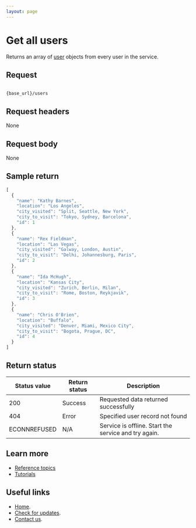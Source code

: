 ```yaml
---
layout: page
---
```


# Get all users

Returns an array of [user](users.md) objects from every user in the service.

## Request

```shell

{base_url}/users
```

## Request headers

None

## Request body

None

## Sample return

```js
[
  {
    "name": "Kathy Barnes",
    "location": "Los Angeles",
    "city_visited": "Split, Seattle, New York",
    "city_to_visit": "Tokyo, Sydney, Barcelona",
    "id": 1
  },
  {
    "name": "Rex Fieldman",
    "location": "Las Vegas",
    "city_visited": "Galway, London, Austin",
    "city_to_visit": "Delhi, Johannesburg, Paris",
    "id": 2
  },
  {
    "name": "Ida McHugh",
    "location": "Kansas City",
    "city_visited": "Zurich, Berlin, Milan",
    "city_to_visit": "Rome, Boston, Reykjavik",
    "id": 3
  },
  {
    "name": "Chris O'Brien",
    "location": "Buffalo",
    "city_visited": "Denver, Miami, Mexico City",
    "city_to_visit": "Bogota, Prague, DC",
    "id": 4
  }
]
```

## Return status

| Status value | Return status | Description |
| ------------- | ----------- | ----------- |
| 200 | Success | Requested data returned successfully |
| 404 | Error | Specified user record not found |
|  ECONNREFUSED | N/A | Service is offline. Start the service and try again. |

## Learn more

* [Reference topics](../referencetopics.md#reference-topics)
* [Tutorials](../referencetopics.md#tutorials)

## Useful links

* [Home](../index.md).
* [Check for updates](../Updates.md).
* [Contact us](mailto:where-to@example.com).
